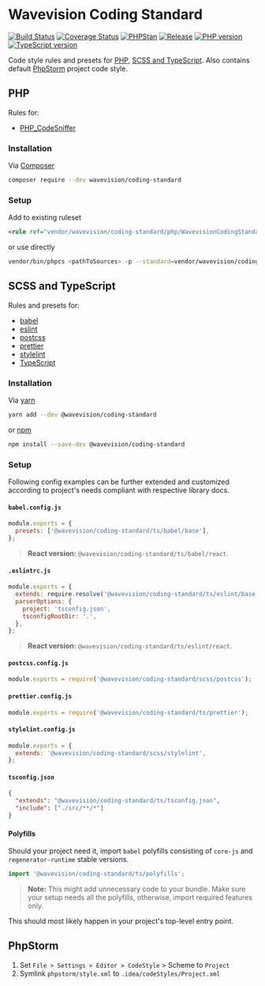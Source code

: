 # Wavevision Coding Standard

[![Build Status](https://travis-ci.org/wavevision/coding-standard.svg?branch=master)](https://travis-ci.org/wavevision/coding-standard)
[![Coverage Status](https://coveralls.io/repos/github/wavevision/coding-standard/badge.svg?branch=master)](https://coveralls.io/github/wavevision/coding-standard?branch=master)
[![PHPStan](https://img.shields.io/badge/style-level%20max-brightgreen.svg?label=phpstan)](https://github.com/phpstan/phpstan)
[![Release](https://img.shields.io/github/v/tag/wavevision/coding-standard?label=version&sort=semver)](https://github.com/wavevision/coding-standard/releases)
[![PHP version](https://img.shields.io/badge/php-7.2-blue)](https://www.php.net/releases/7_2_0.php)
[![TypeScript version](https://img.shields.io/badge/typescript-3.7-blue)](https://github.com/microsoft/TypeScript)

Code style rules and presets for [PHP](#php), [SCSS and TypeScript](#scss-and-typescript). Also contains default [PhpStorm](#phpstorm) project code style.

## PHP

Rules for:

- [PHP_CodeSniffer](https://github.com/squizlabs/PHP_CodeSniffer)

### Installation

Via [Composer](https://getcomposer.org/)

```bash
composer require --dev wavevision/coding-standard
```

### Setup

Add to existing ruleset

```xml
<rule ref="vendor/wavevision/coding-standard/php/WavevisionCodingStandard/ruleset.xml"/>
```

or use directly

```bash
vendor/bin/phpcs <pathToSources> -p --standard=vendor/wavevision/coding-standard/php/WavevisionCodingStandard/ruleset.xml
```

## SCSS and TypeScript

Rules and presets for:

- [babel](https://github.com/babel/babel)
- [eslint](https://github.com/eslint/eslint)
- [postcss](https://github.com/postcss/postcss)
- [prettier](https://github.com/prettier/prettier)
- [stylelint](https://github.com/stylelint/stylelint)
- [TypeScript](https://github.com/microsoft/TypeScript)

### Installation

Via [yarn](https://yarnpkg.com)

```bash
yarn add --dev @wavevision/coding-standard
```

or [npm](https://www.npmjs.com)

```bash
npm install --save-dev @wavevision/coding-standard
```

### Setup

Following config examples can be further extended and customized according to project's needs compliant with respective library docs.

#### `babel.config.js`

```javascript
module.exports = {
  presets: ['@wavevision/coding-standard/ts/babel/base'],
};
```

> **React version:** `@wavevision/coding-standard/ts/babel/react`.

#### `.eslintrc.js`

```javascript
module.exports = {
  extends: require.resolve('@wavevision/coding-standard/ts/eslint/base'),
  parserOptions: {
    project: 'tsconfig.json',
    tsconfigRootDir: '.',
  },
};
```

> **React version:** `@wavevision/coding-standard/ts/eslint/react`.

#### `postcss.config.js`

```javascript
module.exports = require('@wavevision/coding-standard/scss/postcss');
```

#### `prettier.config.js`

```javascript
module.exports = require('@wavevision/coding-standard/ts/prettier');
```

#### `stylelint.config.js`

```javascript
module.exports = {
  extends: '@wavevision/coding-standard/scss/stylelint',
};
```

#### `tsconfig.json`

```json
{
  "extends": "@wavevision/coding-standard/ts/tsconfig.json",
  "include": ["./src/**/*"]
}
```

#### Polyfills

Should your project need it, import `babel` polyfills consisting of `core-js` and `regenerator-runtime` stable versions.

```typescript
import '@wavevision/coding-standard/ts/polyfills';
```

> **Note:** This might add unnecessary code to your bundle. Make sure your setup needs all the polyfills, otherwise, import required features only.

This should most likely happen in your project's top-level entry point.

## PhpStorm

1. Set `File > Settings > Editor > CodeStyle` > Scheme to `Project`
2. Symlink `phpstorm/style.xml` to `.idea/codeStyles/Project.xml`
